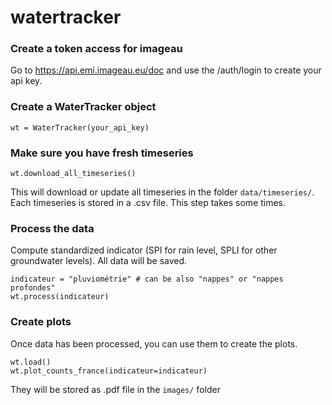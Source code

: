 # watertracker

### Create a token access for imageau
Go to https://api.emi.imageau.eu/doc and use the /auth/login to create your api key.

### Create a WaterTracker object
```
wt = WaterTracker(your_api_key)
```

### Make sure you have fresh timeseries
```
wt.download_all_timeseries()
```
This will download or update all timeseries in the folder `data/timeseries/`. Each timeseries is stored in a .csv file. This step takes some times.


### Process the data
Compute standardized indicator (SPI for rain level, SPLI for other groundwater levels). All data will be saved.
```
indicateur = "pluviométrie" # can be also "nappes" or "nappes profondes"
wt.process(indicateur)
```

### Create plots
Once data has been processed, you can use them to create the plots.
```
wt.load()
wt.plot_counts_france(indicateur=indicateur)
```
They will be stored as .pdf file in the `images/` folder
